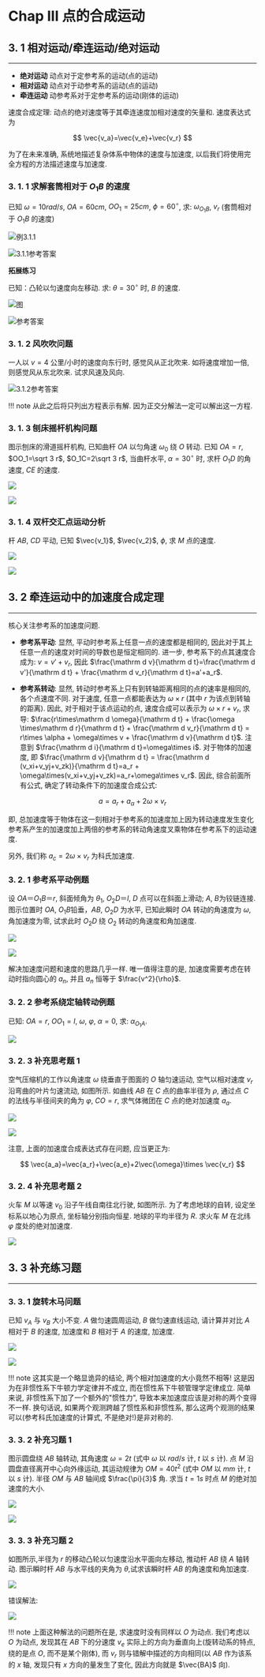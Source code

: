 # Chap III 点的合成运动


## 3. 1 相对运动/牵连运动/绝对运动

---

- **绝对运动** 动点对于定参考系的运动(点的运动)
- **相对运动** 动点对于动参考系的运动(点的运动)
- **牵连运动** 动参考系对于定参考系的运动(刚体的运动)

速度合成定理: 动点的绝对速度等于其牵连速度加相对速度的矢量和. 速度表达式为

$$
\vec{v_a}=\vec{v_e}+\vec{v_r}
$$

为了在未来准确, 系统地描述复杂体系中物体的速度与加速度, 以后我们将使用完全方程的方法描述速度与加速度.

### 3. 1. 1 求解套筒相对于 $O_1B$ 的速度

已知 $\omega=10rad/s$, $OA=60cm$, $OO_1=25cm$, $\phi=60^{\circ}$, 求: $\omega_{O_1B}$, $v_r$ (套筒相对于 $O_1B$ 的速度)

![例3.1.1](https://pan.xxbyq.net/f/44Giq/%E6%88%AA%E5%B1%8F2025-10-21%2008.22.40.png)

![3.1.1参考答案](https://pan.xxbyq.net/f/d7ycR/%E5%B0%8F%E8%BD%A6-6.jpg)

**拓展练习**

已知：凸轮以匀速度向左移动. 求: $\theta=30^\circ$ 时, $B$ 的速度.

![图](https://pan.xxbyq.net/f/8MZtk/%E6%88%AA%E5%B1%8F2025-10-21%2009.04.17.png)

![参考答案](https://pan.xxbyq.net/f/NXDfy/%E5%B0%8F%E8%BD%A6-6_%E5%89%AF%E6%9C%AC.jpg)

### 3. 1. 2 风吹吹问题

一人以 $v = 4$ 公里/小时的速度向东行时, 感觉风从正北吹来. 如将速度增加一倍, 则感觉风从东北吹来. 试求风速及风向.

![3.1.2参考答案](https://pan.xxbyq.net/f/MpJH1/%E5%B0%8F%E8%BD%A6-6_%E5%89%AF%E6%9C%AC2.jpg)

!!! note
	从此之后将只列出方程表示有解. 因为正交分解法一定可以解出这一方程.

### 3. 1. 3 刨床摇杆机构问题

图示刨床的滑道摇杆机构, 已知曲杆 $OA$ 以匀角速 $\omega_0$ 绕 $O$ 转动. 已知 $OA=r$, $OO_1=\sqrt 3 r$, $O_1C=2\sqrt 3 r$, 当曲杆水平, $\alpha=30^\circ$ 时, 求杆 $O_1D$ 的角速度, $CE$ 的速度.

![](https://pan.xxbyq.net/f/P46ty/%E6%88%AA%E5%B1%8F2025-10-21%2009.25.20.png)

![](https://pan.xxbyq.net/f/WEXhQ/%E8%90%A8%E8%BE%BE.jpg)

### 3. 1. 4 双杆交汇点运动分析

杆 $AB$, $CD$ 平动, 已知 $\vec{v_1}$, $\vec{v_2}$, $\phi$, 求 $M$ 点的速度.

![](https://pan.xxbyq.net/f/YwoU0/%E6%88%AA%E5%B1%8F2025-10-23%2010.21.53.png)

 ![](https://pan.xxbyq.net/f/qb0u7/sadf.jpg)

## 3. 2 牵连运动中的加速度合成定理

---

核心关注参考系的加速度问题.

- **参考系平动**: 显然, 平动时参考系上任意一点的速度都是相同的, 因此对于其上任意一点的速度对时间的导数也是恒定相同的. 进一步, 参考系下的点其速度合成为: $v=v'+v_r$, 因此 $\frac{\mathrm d v}{\mathrm d t}=\frac{\mathrm d v'}{\mathrm d t} + \frac{\mathrm d v_r}{\mathrm d t}=a'+a_r$.

- **参考系转动**: 显然, 转动时参考系上只有到转轴距离相同的点的速率是相同的, 各个点速度不同. 对于速度, 任意一点都能表达为 $\omega\times r$ (其中 $r$ 为该点到转轴的距离). 因此, 对于相对于该点运动的点, 速度合成可以表示为 $\omega\times r + v_r$, 求导: $\frac{r\times\mathrm d \omega}{\mathrm d t} + \frac{\omega \times\mathrm d r}{\mathrm d t} + \frac{\mathrm d v_r}{\mathrm d t} = r\times \alpha + \omega\times v + \frac{\mathrm d v}{\mathrm d t}$. 注意到 $\frac{\mathrm d i}{\mathrm d t}=\omega\times i$. 对于物体的加速度, 即 $\frac{\mathrm d v}{\mathrm d t} = \frac{\mathrm d (v_xi+v_yj+v_zk)}{\mathrm d t}=a_r + \omega\times(v_xi+v_yj+v_zk)=a_r+\omega\times v_r$. 因此, 综合前面所有公式, 确定了转动条件下的加速度合成公式:

$$
a=a_r+a_{\alpha}+2\omega\times v_r
$$

即, 总加速度等于物体在这一刻相对于参考系的加速度加上因为转动速度发生变化参考系产生的加速度加上两倍的参考系的转动角速度叉乘物体在参考系下的运动速度.

另外, 我们称 $a_c=2\omega\times v_r$ 为科氏加速度.

### 3. 2. 1 参考系平动例题

设 $OA＝O_1B＝r$, 斜面倾角为 $\theta_1$, $O_2D＝l$, $D$ 点可以在斜面上滑动; $A$, $B$为铰链连接. 图示位置时 $OA$, $O_1B$铅垂，$AB$, $O_2D$ 为水平, 已知此瞬时 $OA$ 转动的角速度为 $\omega$, 角加速度为零, 试求此时 $O_2D$ 绕 $O_2$ 转动的角速度和角加速度.

![](https://pan.xxbyq.net/f/ybbFZ/%E6%88%AA%E5%B1%8F2025-10-23%2011.21.28.png)

![](https://pan.xxbyq.net/f/AyPcP/dfghjkl.jpg)

解决加速度问题和速度的思路几乎一样. 唯一值得注意的是, 加速度需要考虑在转动时指向圆心的 $a_n$, 并且 $a_n$ 恒等于 $\frac{v^2}{\rho}$.

### 3. 2. 2 参考系绕定轴转动例题

已知: $OA=r$, $OO_1=l$, $\omega$, $\varphi$, $\alpha=0$, 求: $\alpha_{O_1A}$.

![](https://pan.xxbyq.net/f/051hm/%E5%B0%8F%E8%BD%A6-31.jpg)


### 3. 2. 3 补充思考题 1

空气压缩机的工作以角速度 $\omega$ 绕垂直于图面的 $O$ 轴匀速运动, 空气以相对速度 $v_r$ 沿弯曲的叶片匀速流动, 如图所示. 如曲线 $AB$ 在 $C$ 点的曲率半径为 $\rho$, 通过点 $C$ 的法线与半径间夹的角为 $\varphi$, $CO=r$, 求气体微团在 $C$ 点的绝对加速度 $a_a$.

![](https://pan.xxbyq.net/f/Xv0Tx/%E6%88%AA%E5%B1%8F2025-10-30%2014.15.12.png)

![](https://pan.xxbyq.net/f/GvQUy/%E5%B0%8F%E8%BD%A6-33.jpg)

注意, 上面的加速度合成表达式存在问题, 应当更正为:

$$
\vec{a_a}=\vec{a_r}+\vec{a_e}+2\vec{\omega}\times \vec{v_r}
$$

### 3. 2. 4 补充思考题 2

火车 $M$ 以等速 $v_0$ 沿子午线自南往北行驶, 如图所示. 为了考虑地球的自转, 设定坐标系以地心为原点, 坐标轴分别指向恒星. 地球的平均半径为 $R$. 求火车 $M$ 在北纬 $\varphi$ 度处的绝对加速度.

![](https://pan.xxbyq.net/f/45GHq/%E5%B0%8F%E8%BD%A6-34.jpg)

## 3. 3 补充练习题

---

### 3. 3. 1 旋转木马问题

已知 $v_A$ 与 $v_B$ 大小不变. $A$ 做匀速圆周运动, $B$ 做匀速直线运动, 请计算并对比 $A$ 相对于 $B$ 的速度, 加速度和 $B$ 相对于 $A$ 的速度, 加速度.

![](https://pan.xxbyq.net/f/d4yIR/%E6%88%AA%E5%B1%8F2025-10-30%2015.53.41.png)

![](https://pan.xxbyq.net/f/NvDhy/%E5%B0%8F%E8%BD%A6-35.jpg)

!!! note
	这其实是一个略显诡异的结论, 两个相对加速度的大小竟然不相等! 这是因为在非惯性系下牛顿力学定律并不成立, 而在惯性系下牛顿管理学定律成立. 简单来说, 非惯性系下加了一个额外的"惯性力", 导致本来加速度应该是对称的两个变得不一样. 换句话说, 如果两个观测跨越了惯性系和非惯性系, 那么这两个观测的结果可以(参考科氏加速度的计算式, 不是绝对!)是非对称的.

### 3. 3. 2 补充习题 1

图示圆盘绕 $AB$ 轴转动, 其角速度 $\omega=2t$ (式中 $\omega$ 以 $rad/s$ 计, $t$ 以 $s$ 计). 点 $M$ 沿圆盘直径离开中心向外缘运动, 其运动规律为 $OM=40t^2$ (式中 $OM$ 以 $mm$ 计, $t$ 以 $s$ 计). 半径 $OM$ 与 $AB$ 轴间成 $\frac{\pi}{3}$ 角. 求当 $t=1s$ 时点 $M$ 的绝对加速度的大小.

![](https://pan.xxbyq.net/f/8zZtk/%E6%88%AA%E5%B1%8F2025-10-30%2018.14.48.png)

![](https://pan.xxbyq.net/f/MvJf1/671761820985_.pic.jpg)

### 3. 3. 3 补充习题 2

如图所示,半径为 $r$ 的移动凸轮以匀速度沿水平面向左移动, 推动杆 $AB$ 绕 $A$ 轴转动. 图示瞬时杆 $AB$ 与水平线的夹角为 $\theta$,试求该瞬时杆 $AB$ 的角速度和角加速度.

![](https://pan.xxbyq.net/f/PJ6cy/%E6%88%AA%E5%B1%8F2025-10-30%2018.48.58.png)

错误解法:

![](https://pan.xxbyq.net/f/DvgHx/%E5%B0%8F%E8%BD%A6-38.jpg)

!!! note
	上面这种解法的问题所在是, 求速度时没有同样以 $O$ 为动点. 我们考虑以 $O$ 为动点, 发现其在 $AB$ 下的分速度 $v_e$ 实际上的方向为垂直向上(旋转动系的特点, 绕的是点 $O$, 而不是某个刚体), 而 $v_r$ 则与错解中描述的方向相同(以 $AB$ 作为该系的 $x$ 轴, 发现只有 $x$ 方向的量发生了变化, 因此方向就是 $\vec{BA}$ 向).